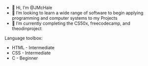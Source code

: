 - 👋 Hi, I’m @JMcHale
- 👀 I’m looking to learn a wide range of software to begin applying programming and computer systems to my Projects
- 🌱 I’m currently completing the CS50x, freecodecamp, and theodinproject

Language toolbox: 
- HTML - Intermediate
- CSS - Intermediate
- C - Beginner

<!---
JMcHale/JMcHale is a ✨ special ✨ repository because its `README.md` (this file) appears on your GitHub profile.
You can click the Preview link to take a look at your changes.
--->
